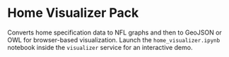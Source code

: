 # Home Visualizer Pack

Converts home specification data to NFL graphs and then to
GeoJSON or OWL for browser-based visualization. Launch the
`home_visualizer.ipynb` notebook inside the `visualizer` service
for an interactive demo.
